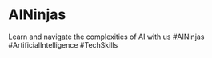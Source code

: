 # AINinjas
Learn and navigate the complexities of AI with us #AINinjas #ArtificialIntelligence #TechSkills
